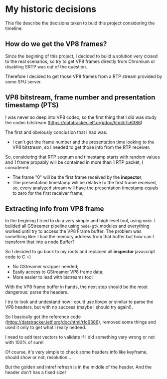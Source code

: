 # My historic decisions

This file describe the decisions taken to buid this project considering the timeline.

## How do we get the VP8 frames?

Since the begining of this project, I decided to build a solution very closed to the real scenarios, so try to get VP8 frames directly from Chromium or disabling SRTP was out of the question.

Therefore I decided to get those VP8 frames from a RTP stream provided by some SFU server. 


## VP8 bitstream, frame number and presentation timestamp (PTS)

I was never so deep into VP8 codec, so the first thing that I did was study the codec bitstream (https://datatracker.ietf.org/doc/html/rfc6386).

The first and obviously conclusion that I had was: 
  - I can't get the frame number and the presentation time looking to the VP8 bitstream, so I needed to get those info from the RTP receiver.


So, considering that RTP seqnum and timestamp starts with random values and 1 frame propably will be contained in more than 1 RTP packet, I considered:
  - The frame "0" will be the first frame received by the **inspector**;
  - The presentation timestamp will be relative to the first frame received, so, every analyzed stream will have the presentation timestamp equals to zero for the first receiver frame;


## Extracting info from VP8 frame

In the begining I tried to do a very simple and high level tool, using `node`. 
I builded all GStreamer pipeline using `node-gtk` modules and everything worked until try to access the VP8 Frame buffer. 
The problem was something like: I had the memory address from that buffer but how can I transform that into a node Buffer?

So I decided to go back to my roots and replaced all **inspector** javascript code to C =)
  - No GStreamer wrapper needed;
  - Easily access to GStreamer VP8 frame data;
  - More easier to lead with bistreams too!


With the VP8 frame buffer in hands, the next step should be the most dangerous: parse the headers.

I try to look and undestand how I could use libvpx or similar to parse the VP8 headers, but with no success (maybe I should try again!).

So I basically got the reference code (https://datatracker.ietf.org/doc/html/rfc6386), removed some things and used it only to get what I really nedeed.

I need to add test vectors to validate if I did something very wrong or not with 100% of sure!

Of course, it's very simple to check some headers info like keyframe, should show or not, resolution... 

But the golden and intref refresh is in the middle of the header. And the header don't has a fixed size!


## 